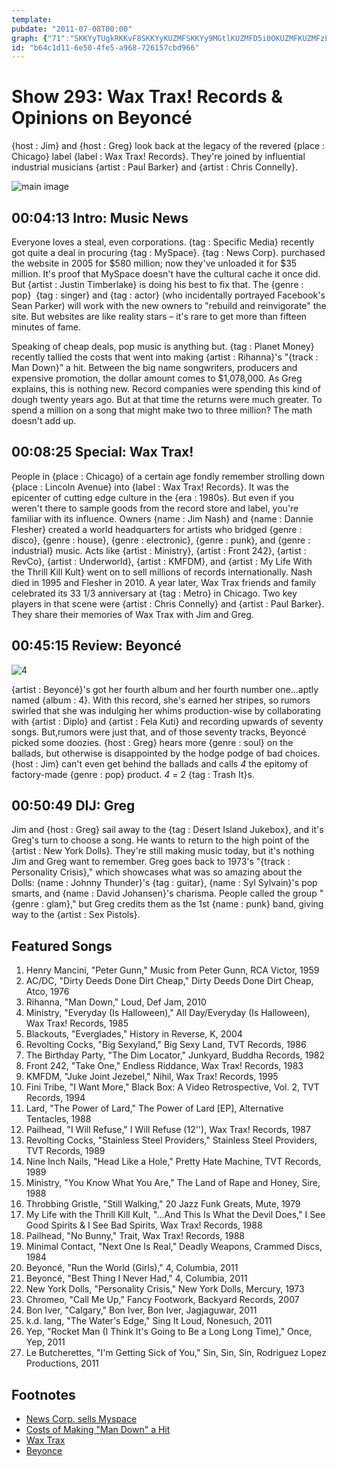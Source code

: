 ```yaml
---
template: 
pubdate: "2011-07-08T00:00"
graph: {"71":"SKKYyTUgkRKKvF8SKKYyKUZMFSKKYy9MGtlKUZMFD5i0OKUZMFKUZMFzLx1T9MGtlzLx1TGGa0FM9GTeGGa0FqEWIJ","E1":"MOJ5zvkwZKMOJ5zURhC8MOJ5zi1bJki1bJkvkwZKvkwZKxhL7r7VxeTvkwZK1FN2ovkwZKbgRlSvkwZK2TwqYvkwZK3azBLvkwZKBFN19vkwZKQgs0fvkwZKBEjLYvkwZKBLsPGvkwZKclKJDvkwZK1JPPJvkwZKBJQFWvkwZKBC8tLvkwZKWstAOvkwZK1JPPJBJQFW1JPPJBEjLYBEjLYBLsPG3azBLBEjLYBLsPGclKJD2TwqYxhL7r2TwqY7VxeT","23F":"BQsAMmeofCBHm1GBQsAMBQsAMX6cfdmeofCtyqdM","2CP":"BHm1GqYVo90r12mqYVo9BJj4DfUm0xBJj4DvXS7b9uzguBJj4DBJj4DUWbAx0r12mBJj4DBJj4DESahQ8NDt2vXS7bBJarYfUm0x"}
id: "b64c1d11-6e50-4fe5-a968-726157cbd966"
---
```






# Show 293: Wax Trax! Records & Opinions on Beyoncé

{host : Jim} and {host : Greg} look back at the legacy of the revered {place : Chicago} label {label : Wax Trax! Records}. They're joined by influential industrial musicians {artist : Paul Barker} and {artist : Chris Connelly}.

![main image](https://static.soundopinions.org/images/2011/waxtrax.jpg)



## 00:04:13 Intro: Music News

Everyone loves a steal, even corporations. {tag : Specific Media} recently got quite a deal in procuring {tag : MySpace}. {tag : News Corp}. purchased the website in 2005 for $580 million; now they've unloaded it for $35 million. It's proof that MySpace doesn't have the cultural cache it once did. But {artist : Justin Timberlake} is doing his best to fix that. The {genre : pop}  {tag : singer} and {tag : actor} (who incidentally portrayed Facebook's Sean Parker) will work with the new owners to "rebuild and reinvigorate" the site. But websites are like reality stars – it's rare to get more than fifteen minutes of fame.

Speaking of cheap deals, pop music is anything but. {tag : Planet Money} recently tallied the costs that went into making {artist : Rihanna}'s "{track : Man Down}" a hit. Between the big name songwriters, producers and expensive promotion, the dollar amount comes to $1,078,000. As Greg explains, this is nothing new. Record companies were spending this kind of dough twenty years ago. But at that time the returns were much greater. To spend a million on a song that might make two to three million? The math doesn't add up.



## 00:08:25 Special: Wax Trax!

People in {place : Chicago} of a certain age fondly remember strolling down {place : Lincoln Avenue} into {label : Wax Trax! Records}. It was the epicenter of cutting edge culture in the {era : 1980s}. But even if you weren't there to sample goods from the record store and label, you're familiar with its influence. Owners {name : Jim Nash} and {name : Dannie Flesher} created a world headquarters for artists who bridged {genre : disco}, {genre : house}, {genre : electronic}, {genre : punk}, and {genre : industrial} music. Acts like {artist : Ministry}, {artist : Front 242}, {artist : RevCo}, {artist : Underworld}, {artist : KMFDM}, and {artist : My Life With the Thrill Kill Kult} went on to sell millions of records internationally. Nash died in 1995 and Flesher in 2010. A year later, Wax Trax friends and family celebrated its 33 1/3 anniversary at {tag : Metro} in Chicago. Two key players in that scene were {artist : Chris Connelly} and {artist : Paul Barker}. They share their memories of Wax Trax with Jim and Greg.



## 00:45:15 Review: Beyoncé

![4](https://static.soundopinions.org/assets/293/23F0.jpg)

{artist : Beyoncé}'s got her fourth album and her fourth number one...aptly named {album : 4}. With this record, she's earned her stripes, so rumors swirled that she was indulging her whims production-wise by collaborating with {artist : Diplo} and {artist : Fela Kuti} and recording upwards of seventy songs. But,rumors were just that, and of those seventy tracks, Beyoncé picked some doozies. {host : Greg} hears more {genre : soul} on the ballads, but otherwise is disappointed by the hodge podge of bad choices. {host : Jim} can't even get behind the ballads and calls *4* the epitomy of factory-made {genre : pop} product. *4* = 2 {tag : Trash It}s.



## 00:50:49 DIJ: Greg

Jim and {host : Greg} sail away to the {tag : Desert Island Jukebox}, and it's Greg's turn to choose a song. He wants to return to the high point of the {artist : New York Dolls}. They're still making music today, but it's nothing Jim and Greg want to remember. Greg goes back to 1973's "{track : Personality Crisis}," which showcases what was so amazing about the Dolls: {name : Johnny Thunder}'s {tag : guitar}, {name : Syl Sylvain}'s pop smarts, and {name : David Johansen}'s charisma. People called the group "{genre : glam}," but Greg credits them as the 1st {name : punk} band, giving way to the {artist : Sex Pistols}.



## Featured Songs

1. Henry Mancini, "Peter Gunn," Music from Peter Gunn, RCA Victor, 1959
2. AC/DC, "Dirty Deeds Done Dirt Cheap," Dirty Deeds Done Dirt Cheap, Atco, 1976
3. Rihanna, "Man Down," Loud, Def Jam, 2010
4. Ministry, "Everyday (Is Halloween)," All Day/Everyday (Is Halloween), Wax Trax! Records, 1985
5. Blackouts, "Everglades," History in Reverse, K, 2004
6. Revolting Cocks, "Big Sexyland," Big Sexy Land, TVT Records, 1986
7. The Birthday Party, "The Dim Locator," Junkyard, Buddha Records, 1982
8. Front 242, "Take One," Endless Riddance, Wax Trax! Records, 1983
9. KMFDM, "Juke Joint Jezebel," Nihil, Wax Trax! Records, 1995
10. Fini Tribe, "I Want More," Black Box: A Video Retrospective, Vol. 2, TVT Records, 1994
11. Lard, "The Power of Lard," The Power of Lard [EP], Alternative Tentacles, 1988
12. Pailhead, "I Will Refuse," I Will Refuse (12''), Wax Trax! Records, 1987
13. Revolting Cocks, "Stainless Steel Providers," Stainless Steel Providers, TVT Records, 1989
14. Nine Inch Nails, "Head Like a Hole," Pretty Hate Machine, TVT Records, 1989
15. Ministry, "You Know What You Are," The Land of Rape and Honey, Sire, 1988
16. Throbbing Gristle, "Still Walking," 20 Jazz Funk Greats, Mute, 1979
17. My Life with the Thrill Kill Kult, "...And This Is What the Devil Does," I See Good Spirits & I See Bad Spirits, Wax Trax! Records, 1988
18. Pailhead, "No Bunny," Trait, Wax Trax! Records, 1988
19. Minimal Contact, "Next One Is Real," Deadly Weapons, Crammed Discs, 1984
20. Beyoncé, "Run the World (Girls)," 4, Columbia, 2011
21. Beyoncé, "Best Thing I Never Had," 4, Columbia, 2011
22. New York Dolls, "Personality Crisis," New York Dolls, Mercury, 1973
23. Chromeo, "Call Me Up," Fancy Footwork, Backyard Records, 2007
24. Bon Iver, "Calgary," Bon Iver, Bon Iver, Jagjaguwar, 2011
25. k.d. lang, "The Water's Edge," Sing It Loud, Nonesuch, 2011
26. Yep, "Rocket Man (I Think It's Going to Be a Long Long Time)," Once, Yep, 2011
27. Le Butcherettes, "I'm Getting Sick of You," Sin, Sin, Sin, Rodriguez Lopez Productions, 2011



## Footnotes

- [News Corp. sells Myspace](http://www.wsj.com/articles/SB10001424052702304584004576415932273770852)
- [Costs of Making "Man Down" a Hit](http://www.npr.org/sections/money/2011/07/05/137530847/how-much-does-it-cost-to-make-a-hit-song)
- [Wax Trax](http://waxtraxchicago.bigcartel.com/)
- [Beyonce](http://www.beyonce.com/)